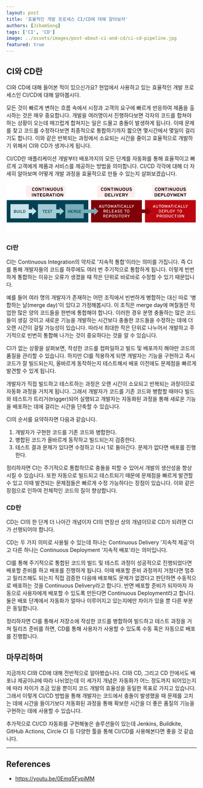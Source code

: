 ```yaml
---
layout: post
title: '효율적인 개발 프로세스 CI/CD에 대해 알아보자'
authors: [JihamSong]
tags: ['CI', 'CD']
image: ../assets/images/post-about-ci-and-cd/ci-cd-pipeline.jpg
featured: true
---
```


## CI와 CD란

CI와 CD에 대해 들어본 적이 있으신가요? 현업에서 사용하고 있는 효율적인 개발 프로세스인 CI/CD에 대해 알아봅시다.

모든 것이 빠르게 변하는 흐름 속에서 시장과 고객의 요구에 빠르게 반응하여 제품을 출시하는 것은 매우 중요합니다. 개발을 여러명이서 진행하다보면 각자의 코드를 합쳐야 하는 상황이 오는데 매끄럽게 합쳐지는 일은 드물고 충돌이 발생하게 됩니다. 이때 문제를 찾고 코드를 수정하다보면 최종적으로 통합하기까지 짧으면 몇시간에서 몇일이 걸리기도 합니다. 이와 같은 반복되는 과정에서 소요되는 시간을 줄이고 효율적으로 개발하기 위해서 CI와 CD가 생겨나게 됩니다.

CI/CD란 애플리케이션 개발부터 배포까지의 모든 단계를 자동화를 통해 효율적이고 빠르게 고객에게 제품과 서비스를 제공하는 방법을 의미합니다. CI/CD 각각에 대해 더 자세히 알아보며 어떻게 개발 과정을 효율적으로 만들 수 있는지 살펴보겠습니다.

![image](../assets/images/post-about-ci-and-cd/ci-cd-flow.png)

### CI란

CI는 Continuous Integration의 약자로 '지속적 통합'이라는 의미를 가집니다. 즉 CI를 통해 개발자들의 코드를 하루에도 여러 번 주기적으로 통합하게 됩니다. 이렇게 빈번하게 통합하는 이유는 오류가 생겼을 때 작은 단위로 바로바로 수정할 수 있기 때문입니다.

예를 들어 여러 명의 개발자가 존재하는 어떤 조직에서 빈번하게 병합하는 대신 따로 '병합하는 날(merge day)'이 있다고 가정해봅시다. 이 조직은 merge day에 며칠동안 작업한 많은 양의 코드들을 한번에 통합해야 합니다. 이러한 경우 분명 충돌하는 많은 코드들이 생길 것이고 새로운 기능을 개발하는 시간보다 충돌한 코드들을 수정하는 데에 더 오랜 시간이 걸릴 가능성이 있습니다. 따라서 최대한 작은 단위로 나누어서 개발하고 주기적으로 빈번히 통합해 나가는 것이 중요하다는 것을 알 수 있습니다.

CI가 없는 상황을 살펴보면, 작성한 코드를 컴파일하고 빌드 및 배포까지 해야만 코드의 품질을 관리할 수 있습니다. 하지만 CI를 적용하게 되면 개발자는 기능을 구현하고 즉시 코드가 잘 빌드되는지, 올바르게 동작하는지 테스트해서 배포 이전에도 문제점을 빠르게 발견할 수 있게 됩니다.

개발자가 직접 빌드하고 테스트하는 과정은 오랜 시간이 소요되고 반복되는 과정이므로 자동화 과정을 거치게 됩니다. 그래서 개발자가 코드를 기존 코드와 병합할 때마다 빌드와 테스트가 트리거(trigger)되어 실행되고 개발자는 자동화된 과정을 통해 새로운 기능을 배포하는 데에 걸리는 시간을 단축할 수 있습니다.

CI의 순서를 요약하자면 다음과 같습니다.

1. 개발자가 구현한 코드를 기존 코드와 병합한다.
2. 병합된 코드가 올바르게 동작하고 빌드되는지 검증한다.
3. 테스트 결과 문제가 있다면 수정하고 다시 1로 돌아간다. 문제가 없다면 배포를 진행한다.

정리하자면 CI는 주기적으로 통합하므로 충돌을 피할 수 있어서 개발의 생산성을 향상시킬 수 있습니다. 또한 자동으로 빌드되고 테스트되기 때문에 문제점을 빠르게 발견할 수 있고 이때 발견되는 문제점들은 빠르게 수정 가능하다는 장점이 있습니다. 이와 같은 장점으로 인하여 전체적인 코드의 질이 향상합니다.

### CD란

CD는 CI의 한 단계 더 나아간 개념이자 CI의 연장선 상의 개념이므로 CD가 되려면 CI가 선행되어야 합니다.

CD는 두 가지 의미로 사용될 수 있는데 하나는 Continuous Delivery '지속적 제공'이고 다른 하나는 Continuous Deployment '지속적 배포'라는 의미입니다.

CI를 통해 주기적으로 통합된 코드의 빌드 및 테스트 과정이 성공적으로 진행되었다면 배포할 준비를 하고 배포를 진행하게 됩니다. 이때 배포할 준비 과정까지 거쳤다면 멈추고 릴리즈해도 되는지 직접 검증한 다음에 배포해도 문제가 없겠다고 판단하면 수동적으로 배포하는 것을 Continuous Delivery라고 합니다. 반면 배포할 준비가 되자마자 자동으로 사용자에게 배포할 수 있도록 만든다면 Continuous Deployment라고 합니다. 둘은 배포 단계에서 자동화가 얼마나 이루어지고 있는지에만 차이가 있을 뿐 다른 부분은 동일합니다.

정리하자면 CI를 통해서 저장소에 작성한 코드를 병합하여 빌드하고 테스트 과정을 거쳐 릴리즈 준비를 하면, CD를 통해 사용자가 사용할 수 있도록 수동 혹은 자동으로 배포를 진행합니다.

## 마무리하며

지금까지 CI와 CD에 대해 전반적으로 알아봤습니다. CI와 CD, 그리고 CD 안에서도 배포냐 제공이냐에 따라 나뉘었는데 이 세가지 개념은 자동화가 어느 정도까지 되어있는지에 따라 차이가 조금 있을 뿐이지 코드 개발의 효율성을 동일한 목표로 가지고 있습니다. 그래서 이렇게 CI/CD 방법을 통해 개발자는 코드에서 충돌이 발생했을 때 문제를 고치는 데에 시간을 들이기보다 저동화된 과정을 통해 확보한 시간을 더 좋은 품질의 기능을 구현하는 데에 사용할 수 있습니다.

추가적으로 CI/CD 자동화를 구현해놓은 솔루션들이 있는데 Jenkins, Buildkite, GitHub Actions, Circle CI 등 다양한 툴을 통해 CI/CD를 사용해본다면 좋을 것 같습니다.

---

## References

- <https://youtu.be/0Emq5FypiMM>
